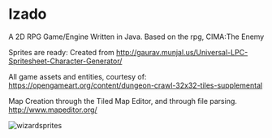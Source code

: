 # Izado
A 2D RPG Game/Engine Written in Java. Based on the rpg, CIMA:The Enemy

Sprites are ready: Created from
http://gaurav.munjal.us/Universal-LPC-Spritesheet-Character-Generator/

All game assets and entities, courtesy of:
https://opengameart.org/content/dungeon-crawl-32x32-tiles-supplemental

Map Creation through the Tiled Map Editor, and through file parsing.
http://www.mapeditor.org/


![wizardsprites](https://user-images.githubusercontent.com/15842600/32360003-6b8f2f9a-c028-11e7-943d-ce88d1070698.png)
